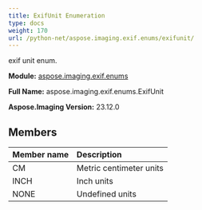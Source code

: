```yaml
---
title: ExifUnit Enumeration
type: docs
weight: 170
url: /python-net/aspose.imaging.exif.enums/exifunit/
---
```


exif unit enum.

**Module:** [aspose.imaging.exif.enums](/imaging/python-net/aspose.imaging.exif.enums/)

**Full Name:** aspose.imaging.exif.enums.ExifUnit

**Aspose.Imaging Version:** 23.12.0

## **Members**
| **Member name** | **Description** |
| :- | :- |
| CM | Metric centimeter units |
| INCH | Inch units |
| NONE | Undefined units |
